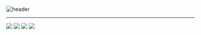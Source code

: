 ![header](https://capsule-render.vercel.app/api?type=venom&color=auto&height=200&text=GITHS&theme=radical&fontSize=90&section=header&animation=fadeIn)
<hr>
<img src="https://img.shields.io/badge/GitHub-ffffff.svg?style=for-the-badge&logo=github&logoColor=181717" />
<img src="https://img.shields.io/badge/Git-2b2b2b.svg?style=for-the-badge&logo=git&logoColor=F05032" />
<img src="https://img.shields.io/badge/HTML5-2b2b2b.svg?style=for-the-badge&logo=html5&logoColor=E34F26" />
<img src="https://img.shields.io/badge/CSS3-2b2b2b.svg?style=for-the-badge&logo=css3&logoColor=1572B6" />
